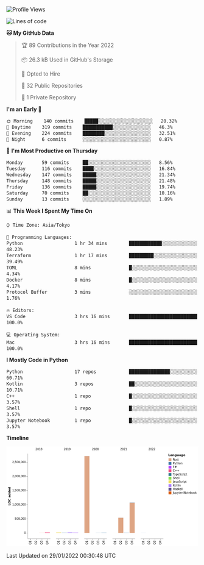 <!--START_SECTION:waka-->
![Profile Views](http://img.shields.io/badge/Profile%20Views-0-blue)

![Lines of code](https://img.shields.io/badge/From%20Hello%20World%20I%27ve%20Written-4%20Million%20lines%20of%20code-blue)

**🐱 My GitHub Data** 

> 🏆 89 Contributions in the Year 2022
 > 
> 📦 26.3 kB Used in GitHub's Storage 
 > 
> 💼 Opted to Hire
 > 
> 📜 32 Public Repositories 
 > 
> 🔑 1 Private Repository 
 > 
**I'm an Early 🐤** 

```text
🌞 Morning    140 commits    █████░░░░░░░░░░░░░░░░░░░░   20.32% 
🌆 Daytime    319 commits    ███████████░░░░░░░░░░░░░░   46.3% 
🌃 Evening    224 commits    ████████░░░░░░░░░░░░░░░░░   32.51% 
🌙 Night      6 commits      ░░░░░░░░░░░░░░░░░░░░░░░░░   0.87%

```
📅 **I'm Most Productive on Thursday** 

```text
Monday       59 commits     ██░░░░░░░░░░░░░░░░░░░░░░░   8.56% 
Tuesday      116 commits    ████░░░░░░░░░░░░░░░░░░░░░   16.84% 
Wednesday    147 commits    █████░░░░░░░░░░░░░░░░░░░░   21.34% 
Thursday     148 commits    █████░░░░░░░░░░░░░░░░░░░░   21.48% 
Friday       136 commits    █████░░░░░░░░░░░░░░░░░░░░   19.74% 
Saturday     70 commits     ██░░░░░░░░░░░░░░░░░░░░░░░   10.16% 
Sunday       13 commits     ░░░░░░░░░░░░░░░░░░░░░░░░░   1.89%

```


📊 **This Week I Spent My Time On** 

```text
⌚︎ Time Zone: Asia/Tokyo

💬 Programming Languages: 
Python                   1 hr 34 mins        ████████████░░░░░░░░░░░░░   48.23% 
Terraform                1 hr 17 mins        █████████░░░░░░░░░░░░░░░░   39.49% 
TOML                     8 mins              █░░░░░░░░░░░░░░░░░░░░░░░░   4.34% 
Docker                   8 mins              █░░░░░░░░░░░░░░░░░░░░░░░░   4.17% 
Protocol Buffer          3 mins              ░░░░░░░░░░░░░░░░░░░░░░░░░   1.76%

🔥 Editors: 
VS Code                  3 hrs 16 mins       █████████████████████████   100.0%

💻 Operating System: 
Mac                      3 hrs 16 mins       █████████████████████████   100.0%

```

**I Mostly Code in Python** 

```text
Python                   17 repos            ███████████████░░░░░░░░░░   60.71% 
Kotlin                   3 repos             ██░░░░░░░░░░░░░░░░░░░░░░░   10.71% 
C++                      1 repo              █░░░░░░░░░░░░░░░░░░░░░░░░   3.57% 
Shell                    1 repo              █░░░░░░░░░░░░░░░░░░░░░░░░   3.57% 
Jupyter Notebook         1 repo              █░░░░░░░░░░░░░░░░░░░░░░░░   3.57%

```


**Timeline**

![Chart not found](https://raw.githubusercontent.com/kitagawa-hr/kitagawa-hr/main/charts/bar_graph.png) 


 Last Updated on 29/01/2022 00:30:48 UTC
<!--END_SECTION:waka-->
